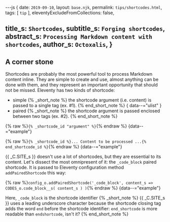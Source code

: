 ---js
{
  date:      `2019-09-10`,
  layout:    `base.njk`,
  permalink: `tips/shortcodes.html`,
  tags:      [ `tip` ],
  eleventyExcludeFromCollections: false,

  title_s:     `Shortcodes`,
  subtitle_s:  `Forging shortcodes`,
  abstract_s:  `Processing Markdown content with shortcodes`,
  author_s:    `Octoxalis`,
}
---
[comment]: # (======== Post ========)

## A corner stone

Shortcodes are probably the most powerful tool to process Markdown content inline. They are simple to create and use, almost anything can be done with them, and they represent an important opportunity that should not be missed. Eleventy has two kinds of shortcode:
+ simple
{% _short_note %}
the shortcode argument (i.e. content) is passed to a single tag (ex. #1).
{% end_short_note %}
{ data--="ulist" }
+ paired
{% _short_note %}
the shortcode argument is passed enclosed between two tags (ex. #2).
{% end_short_note %}

{% raw %}`{% _shortcode_id "argument" %}`{% endraw %}
{data--="example"}

{% raw %}`{% _shortcode_id %}... Content to be processed ...{% end_shortcode_id %}`{% endraw %}
{data--="example"}

{{ _C.SITE_s }} doesn't use a lot of shortcodes, but they are essential to its content. Let's dissect the most omnipresent of it: the `_code_block` paired shortcode.
It is passed to Eleventy configuration method `addPairedShortcode` this way:

{% raw %}`config_o.addPairedShortcode('_code_block', content_s => CODES_o.code_block__s( content_s ) )`{% endraw %}
{data--="example"}

Here, `_code_block` is the shortcode identifier
{% _short_note %}
{{ _C.SITE_s }} uses a leading underscore character because the shortcode closing tag adds the word `end` before the shortcode identifier: `end_shortcode` is more readable than `endshortcode`, isn't it?
{% end_short_note %}

[comment]: # (======== Links ========)